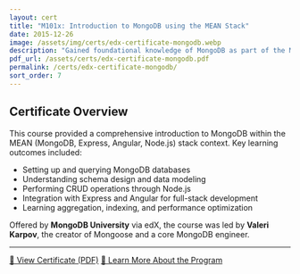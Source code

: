 ```yaml
---
layout: cert
title: "M101x: Introduction to MongoDB using the MEAN Stack"
date: 2015-12-26
image: /assets/img/certs/edx-certificate-mongodb.webp
description: "Gained foundational knowledge of MongoDB as part of the MEAN stack and its use in modern web applications."
pdf_url: /assets/certs/edx-certificate-mongodb.pdf
permalink: /certs/edx-certificate-mongodb/
sort_order: 7
---
```


## Certificate Overview

This course provided a comprehensive introduction to MongoDB within the MEAN (MongoDB, Express, Angular, Node.js) stack context. Key learning outcomes included:

- Setting up and querying MongoDB databases
- Understanding schema design and data modeling
- Performing CRUD operations through Node.js
- Integration with Express and Angular for full-stack development
- Learning aggregation, indexing, and performance optimization

Offered by **MongoDB University** via edX, the course was led by **Valeri Karpov**, the creator of Mongoose and a core MongoDB engineer.

---

[📄 View Certificate (PDF)](/assets/certs/edx-certificate-mongodb.pdf)
[🔗 Learn More About the Program](https://courses.edx.org/certificates/07f0b3f18140491799412c00eeb74fb8)